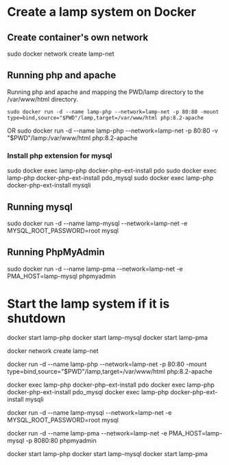 # Create a lamp system on Docker
## Create container's own network
sudo docker network create lamp-net

## Running php and apache
Running php and apache and mapping the PWD/lamp directory to the /var/www/html directory.
```
sudo docker run -d --name lamp-php --network=lamp-net -p 80:80 -mount type=bind,source="$PWD"/lamp,target=/var/www/html php:8.2-apache
```
OR
sudo docker run -d --name lamp-php --network=lamp-net -p 80:80 -v "$PWD"/lamp:/var/www/html php:8.2-apache

### Install php extension for mysql
sudo docker exec lamp-php docker-php-ext-install pdo
sudo docker exec lamp-php docker-php-ext-install pdo_mysql
sudo docker exec lamp-php docker-php-ext-install mysqli

## Running mysql
sudo docker run -d --name lamp-mysql --network=lamp-net -e MYSQL_ROOT_PASSWORD=root mysql
## Running PhpMyAdmin
sudo docker run -d --name lamp-pma --network=lamp-net -e PMA_HOST=lamp-mysql phpmyadmin


# Start the lamp system if it is shutdown
docker start lamp-php
docker start lamp-mysql
docker start lamp-pma

docker network create lamp-net

docker run -d --name lamp-php --network=lamp-net -p 80:80 -mount type=bind,source="$PWD"/lamp,target=/var/www/html php:8.2-apache

docker exec lamp-php docker-php-ext-install pdo
docker exec lamp-php docker-php-ext-install pdo_mysql
docker exec lamp-php docker-php-ext-install mysqli

docker run -d --name lamp-mysql --network=lamp-net -e MYSQL_ROOT_PASSWORD=root mysql

docker run -d --name lamp-pma --network=lamp-net -e PMA_HOST=lamp-mysql -p 8080:80 phpmyadmin

docker start lamp-php
docker start lamp-mysql
docker start lamp-pma


